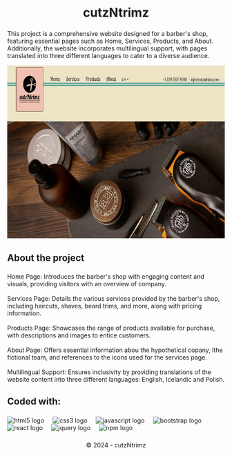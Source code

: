 <h1 align="center">cutzNtrimz</h1>

###

<p align="left">This project is a comprehensive website designed for a barber's shop, featuring essential pages such as Home, Services, Products, and About. Additionally, the website incorporates multilingual support, with pages translated into three different languages to cater to a diverse audience.</p>

<div align="center">
  <img src="./public/Assets/ImagesAndIcons/cutzNtrimzHover.jpg" height="400" alt="portfolioImage">
</div>

###

<h2 align="left">About the project</h2>

###

<p align="left">Home Page: Introduces the barber's shop with engaging content and visuals, providing visitors with an overview of company.<br><br>Services Page: Details the various services provided by the barber's shop, including haircuts, shaves, beard trims, and more, along with pricing information.<br><br>Products Page: Showcases the range of products available for purchase, with descriptions and images to entice customers.<br><br>About Page: Offers essential information abou the hypothetical copany, lthe fictional team, and references to the icons used for the services page.<br><br>Multilingual Support: Ensures inclusivity by providing translations of the website content into three different languages: English, Icelandic and Polish.</p>

###

<h2 align="left">Coded with:</h2>

###

<div align="left">
  <img src="https://cdn.jsdelivr.net/gh/devicons/devicon/icons/html5/html5-original.svg" height="40" alt="html5 logo"  />
  <img width="12" />
  <img src="https://cdn.jsdelivr.net/gh/devicons/devicon/icons/css3/css3-original.svg" height="40" alt="css3 logo"  />
  <img width="12" />
  <img src="https://cdn.jsdelivr.net/gh/devicons/devicon/icons/javascript/javascript-original.svg" height="40" alt="javascript logo"  />
  <img width="12" />
  <img src="https://cdn.jsdelivr.net/gh/devicons/devicon/icons/bootstrap/bootstrap-original.svg" height="40" alt="bootstrap logo"  />
  <img width="12" />
  <img src="https://cdn.jsdelivr.net/gh/devicons/devicon/icons/react/react-original.svg" height="40" alt="react logo"  />
  <img width="12" />
  <img src="https://cdn.jsdelivr.net/gh/devicons/devicon/icons/jquery/jquery-original.svg" height="40" alt="jquery logo"  />
  <img width="12" />
  <img src="https://cdn.jsdelivr.net/gh/devicons/devicon/icons/npm/npm-original-wordmark.svg" height="40" alt="npm logo"  />
</div>

###

<p align="center">© 2024 - cutzNtrimz</p>

###
